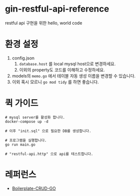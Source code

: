# gin-restful-api-reference

restful api 구현을 위한 hello, world code

# 환경 설정

1. config.json
   1. `database.host` 를 local mysql host으로 변경하세요.
   1. 이외의 property도 코드를 이해하고 수정하세요.
1. models의 `memo.go` 에서 테이블 자동 생성 이름을 변경할 수 있습니다.
1. 이외 혹시 모르니 `go mod tidy` 를 하면 좋습니다.

# 퀵 가이드

```shell
# mysql server를 활성화 합니다.
docker-compose up -d

# 이후 "init.sql" 으로 필요한 DB를 생성합니다.

# 프로그램을 실행합니다.
go run main.go

# "restful-api.http" 으로 api를 테스트합니다.
```

# 레퍼런스

- [Boilerplate-CRUD-GO](https://github.com/golang-crew/Boilerplate-CRUD-GO)
